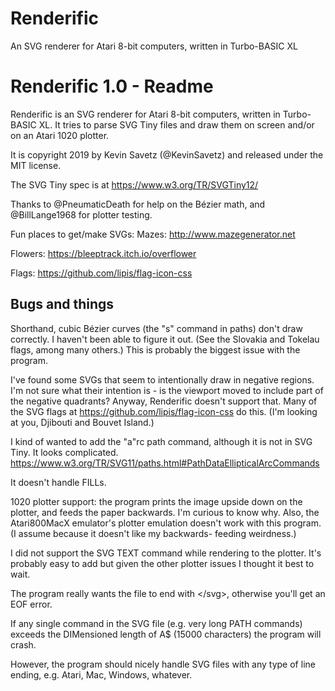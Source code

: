 # Renderific
An SVG renderer for Atari 8-bit computers, written in Turbo-BASIC XL

Renderific 1.0 - Readme
===================
Renderific is an SVG renderer for Atari 8-bit computers, written in Turbo-BASIC XL. It tries to parse SVG Tiny files and draw them on screen and/or on an Atari 1020 plotter.

It is copyright 2019 by Kevin Savetz (@KevinSavetz) and released under the MIT license.

The SVG Tiny spec is at https://www.w3.org/TR/SVGTiny12/ 

Thanks to @PneumaticDeath for help on the Bézier math, and @BillLange1968 for plotter testing.

Fun places to get/make SVGs:
Mazes: http://www.mazegenerator.net

Flowers: https://bleeptrack.itch.io/overflower

Flags: https://github.com/lipis/flag-icon-css

Bugs and things
---------------
Shorthand, cubic Bézier curves (the "s" command in paths) don't draw correctly. I haven't been able to figure it out. (See the Slovakia and Tokelau flags, among many others.) 
This is probably the biggest issue with the program.

I've found some SVGs that seem to intentionally draw in negative regions. I'm not sure what their intention is - is the viewport moved to include part of the negative quadrants? Anyway, Renderific doesn't support that. Many of the SVG flags at https://github.com/lipis/flag-icon-css do this. (I'm looking at you, Djibouti and Bouvet Island.)

I kind of wanted to add the "a"rc path command, although it is not in SVG Tiny. It looks complicated.
https://www.w3.org/TR/SVG11/paths.html#PathDataEllipticalArcCommands

It doesn't handle FILLs. 

1020 plotter support: the program prints the image upside down on the plotter, and feeds the paper backwards. I'm curious to know why. Also, the Atari800MacX emulator's plotter
emulation doesn't work with this program. (I assume because it doesn't like my backwards-
feeding weirdness.)

I did not support the SVG TEXT command while rendering to the plotter. It's probably easy to add but given the other plotter issues I thought it best to wait.

The program really wants the file to end with &lt;/svg&gt;, otherwise you'll get an EOF error.

If any single command in the SVG file (e.g. very long PATH commands) exceeds the DIMensioned length of A$ (15000 characters) the program will crash.

However, the program should nicely handle SVG files with any type of line ending, e.g. Atari, Mac, Windows, whatever.
